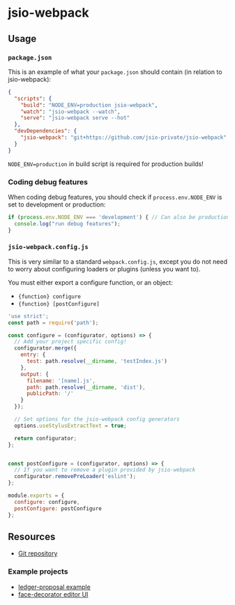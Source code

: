 # jsio-webpack

## Usage

### `package.json`

This is an example of what your `package.json` should contain (in relation to jsio-webpack):

```json
{
  "scripts": {
    "build": "NODE_ENV=production jsio-webpack",
    "watch": "jsio-webpack --watch",
    "serve": "jsio-webpack serve --hot"
  },
  "devDependencies": {
    "jsio-webpack": "git+https://github.com/jsio-private/jsio-webpack"
  }
}
```

`NODE_ENV=production` in build script is required for production builds!

### Coding debug features

When coding debug features, you should check if `process.env.NODE_ENV` is set to development or production:

```js
if (process.env.NODE_ENV === 'development') { // Can also be production
  console.log("run debug features");
}
```

### `jsio-webpack.config.js`

This is very similar to a standard `webpack.config.js`, except you do not need to worry about configuring loaders or plugins (unless you want to).

You must either export a configure function, or an object:

- `{function} configure`
- `{function} [postConfigure]`


```js
'use strict';
const path = require('path');

const configure = (configurator, options) => {
  // Add your project specific config!
  configurator.merge({
    entry: {
      test: path.resolve(__dirname, 'testIndex.js')
    },
    output: {
      filename: '[name].js',
      path: path.resolve(__dirname, 'dist'),
      publicPath: '/'
    }
  });

  // Set options for the jsio-webpack config generators
  options.useStylusExtractText = true;

  return configurator;
};


const postConfigure = (configurator, options) => {
  // If you want to remove a plugin provided by jsio-webpack
  configurator.removePreLoader('eslint');
};

module.exports = {
  configure: configure,
  postConfigure: postConfigure
};
```

## Resources

- [Git repository](https://github.com/jsio-private/jsio-webpack)

### Example projects

- [ledger-proposal example](https://github.com/jsio-private/ledger-proposal/tree/master)
- [face-decorator editor UI](https://github.com/jsio-private/face-decorator/tree/master)
